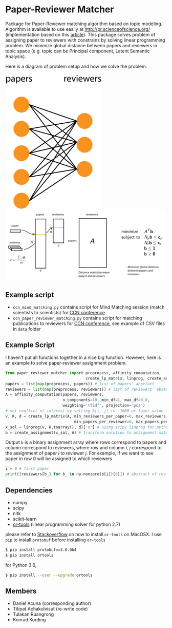 # Paper-Reviewer Matcher


Package for Paper-Reviewer matching algorithm based on topic modeling.
Algorithm is available to use easily at http://pr.scienceofscience.org/
(implementation based on this [article](http://www.cis.upenn.edu/~cjtaylor/PUBLICATIONS/pdfs/TaylorTR08.pdf)).
This package solves problem of assigning paper to reviewers with constrains by solving linear programming problem.
We minimize global distance between papers and reviewers in topic space (e.g. topic can be Principal component,
  Latent Semantic Analysis).

Here is a diagram of problem setup and how we solve the problem.

<img src="figures/problem_setup.png" width="300">

<img src="figures/paper_reviewer_matching.png" width="600">


## Example script

- `ccn_mind_matching.py` contains script for Mind Matching session (match scientists to scientists) for [CCN conference](https://ccneuro.org/2018/)
- `ccn_paper_reviewer_matching.py` contains script for matching publications to reviewers for [CCN conference](https://ccneuro.org/2019/), see 
example of CSV files in `data` folder


## Example Script

I haven't put all functions together in a nice big function. However, here is an
example to solve paper-reviewer assignment problem.

```python
from paper_reviewer_matcher import preprocess, affinity_computation,
                                   create_lp_matrix, linprog, create_assignment
papers = list(map(preprocess, papers)) # list of papers' abstract
reviewers = list(map(preprocess, reviewers)) # list of reviewers' abstract
A = affinity_computation(papers, reviewers,
                         n_components=10, min_df=1, max_df=0.8,
                         weighting='tfidf', projection='pca')
# set conflict of interest by setting A[i, j] to -1000 or lower value
v, K, d = create_lp_matrix(A, min_reviewers_per_paper=0, max_reviewers_per_paper=3,
                              min_papers_per_reviewer=0, max_papers_per_reviewer=3)
x_sol = linprog(v, K.toarray(), d)['x'] # using scipy linprog for python 3
b = create_assignment(x_sol, A) # transform solution to assignment matrix
```

Output `b` is a binary assignment array where rows correspond to papers and
column correspond to reviewers, where row and column _i, j_ correspond to the
assignment of paper _i_ to reviewer _j_. For example, if we want to see paper
in row 0 will be assigned to which reviewers

```python
i = 0 # first paper
print([reviewers[b_] for b_ in np.nonzero(b[i])[0]]) # abstract of reviewers who will review paper 0
```


## Dependencies

- numpy
- scipy
- nltk
- scikit-learn
- [or-tools](https://github.com/google/or-tools) (linear programming solver for python 2.7)

please refer to [Stackoverflow](http://stackoverflow.com/questions/26593497/cant-install-or-tools-on-mac-10-10)
on how to install `or-tools` on MacOSX. I use `pip` to install `protobuf` before installing `or-tools`

```bash
$ pip install protobuf==3.0.0b4
$ pip install ortools
```

for Python 3.6,

```bash
$ pip install --user --upgrade ortools
```


## Members

- Daniel Acuna (corresponding author)
- Titipat Achakulvisut (re-write code)
- Tulakan Ruangrong
- Konrad Kording
